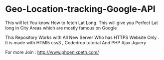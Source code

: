 # Geo-Location-tracking-Google-API
This will let You know How to fetch Lat Long. This will give you Perfect Lat long in City Areas which are mostly famous on Google


This Repository Works with All New Server Who has HTTPS Website Only . It is made with HTMl5 css3 , Codedrop tutorial And PHP Ajax Jquery

For more Join : http://www.phoenixpeth.com/
